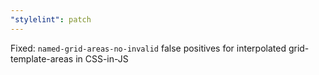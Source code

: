 ```yaml
---
"stylelint": patch
---
```


Fixed: `named-grid-areas-no-invalid` false positives for interpolated grid-template-areas in CSS-in-JS
